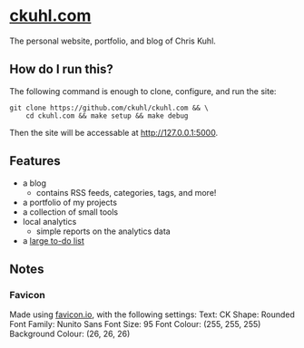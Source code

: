 # [ckuhl.com](https://ckuhl.com/)
The personal website, portfolio, and blog of Chris Kuhl.

## How do I run this?
The following command is enough to clone, configure, and run the site:

    git clone https://github.com/ckuhl/ckuhl.com && \
        cd ckuhl.com && make setup && make debug

Then the site will be accessable at http://127.0.0.1:5000.


## Features
- a blog
	- contains RSS feeds, categories, tags, and more!
- a portfolio of my projects
- a collection of small tools
- local analytics
	- simple reports on the analytics data
- a [large to-do list](TODO.md)


## Notes
### Favicon
Made using [favicon.io](https://favicon.io/), with the following settings:
Text: CK
Shape: Rounded
Font Family: Nunito Sans
Font Size: 95
Font Colour: (255, 255, 255)
Background Colour: (26, 26, 26)

